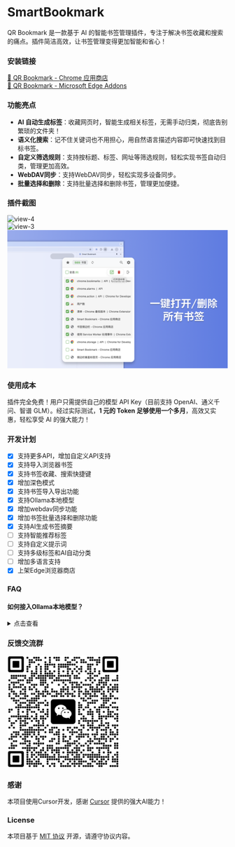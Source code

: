 # SmartBookmark
QR Bookmark 是一款基于 AI 的智能书签管理插件，专注于解决书签收藏和搜索的痛点。插件简洁高效，让书签管理变得更加智能和省心！


### **安装链接**  
[🔗 QR Bookmark - Chrome 应用商店](https://chromewebstore.google.com/detail/smart-bookmark/nlboajobccgidfcdoedphgfaklelifoa)  
[🔗 QR Bookmark - Microsoft Edge Addons](https://microsoftedge.microsoft.com/addons/detail/smart-bookmark/dohicooegjedllghbfapbmbhjopnkbad)

### **功能亮点**  
- **AI 自动生成标签**：收藏网页时，智能生成相关标签，无需手动归类，彻底告别繁琐的文件夹！  
- **语义化搜索**：记不住关键词也不用担心，用自然语言描述内容即可快速找到目标书签。  
- **自定义筛选规则**：支持按标题、标签、网址等筛选规则，轻松实现书签自动归类，管理更加高效。  
- **WebDAV同步**：支持WebDAV同步，轻松实现多设备同步。  
- **批量选择和删除**：支持批量选择和删除书签，管理更加便捷。  

### **插件截图**  
![view-4](pic/view-4.png)  
![view-3](pic/view-3.png)  
![view-5](pic/view-5.png)  

### **使用成本**  
插件完全免费！用户只需提供自己的模型 API Key（目前支持 OpenAI、通义千问、智谱 GLM）。经过实际测试，**1 元的 Token 足够使用一个多月**，高效又实惠，轻松享受 AI 的强大能力！  

### **开发计划**  
- [x] 支持更多API，增加自定义API支持
- [x] 支持导入浏览器书签
- [x] 支持书签收藏、搜索快捷键
- [x] 增加深色模式
- [x] 支持书签导入导出功能  
- [x] 支持Ollama本地模型
- [x] 增加webdav同步功能
- [x] 增加书签批量选择和删除功能
- [x] 支持AI生成书签摘要
- [ ] 支持智能推荐标签
- [ ] 支持自定义提示词
- [ ] 支持多级标签和AI自动分类
- [ ] 增加多语言支持
- [x] 上架Edge浏览器商店

### FAQ
#### 如何接入Ollama本地模型？
<details>
<summary>点击查看</summary>

1. 安装 [Ollama](https://ollama.com/)
2. 设置允许跨域并启动</br>
    macOS：命令行执行 `launchctl setenv OLLAMA_ORIGINS "*"`，再启动 App。</br>
    Windows：控制面板 - 系统属性 - 环境变量 - 用户环境变量新建 2 个环境变量：变量名`OLLAMA_HOST`变量值`0.0.0.0`，变量名`OLLAMA_ORIGINS`变量值`*`，再启动 App。</br>
    Linux：命令行执行 `OLLAMA_ORIGINS="*" ollama serve`。
3. API 自定义服务配置<br>
    API 接口地址：`http://localhost:11434/v1`<br>
    API Key：`ollama`<br>
    模型：你本地安装的模型<br>
</details>

### **反馈交流群** 
<img width="256" src="pic/wechat.jpg?v=20250228" />

### **感谢**  
本项目使用Cursor开发，感谢 [Cursor](https://www.cursor.com/) 提供的强大AI能力！

### **License**
本项目基于 [MIT 协议](LICENSE) 开源，请遵守协议内容。
